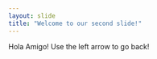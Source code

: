 ```yaml
---
layout: slide
title: "Welcome to our second slide!"
---
```

Hola Amigo!
Use the left arrow to go back!
